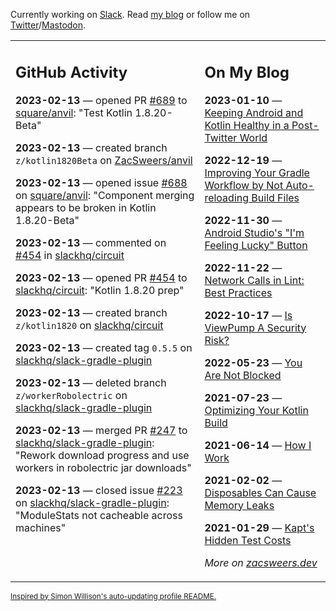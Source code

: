 Currently working on [Slack](https://slack.com/). Read [my blog](https://zacsweers.dev/) or follow me on [Twitter](https://twitter.com/ZacSweers)/[Mastodon](https://hachyderm.io/@ZacSweers).

<table><tr><td valign="top" width="60%">

## GitHub Activity
<!-- githubActivity starts -->
**2023-02-13** — opened PR [#689](https://github.com/square/anvil/pull/689) to [square/anvil](https://github.com/square/anvil): "Test Kotlin 1.8.20-Beta"

**2023-02-13** — created branch `z/kotlin1820Beta` on [ZacSweers/anvil](https://github.com/ZacSweers/anvil)

**2023-02-13** — opened issue [#688](https://github.com/square/anvil/issues/688) on [square/anvil](https://github.com/square/anvil): "Component merging appears to be broken in Kotlin 1.8.20-Beta"

**2023-02-13** — commented on [#454](https://github.com/slackhq/circuit/pull/454#issuecomment-1428854009) in [slackhq/circuit](https://github.com/slackhq/circuit)

**2023-02-13** — opened PR [#454](https://github.com/slackhq/circuit/pull/454) to [slackhq/circuit](https://github.com/slackhq/circuit): "Kotlin 1.8.20 prep"

**2023-02-13** — created branch `z/kotlin1820` on [slackhq/circuit](https://github.com/slackhq/circuit)

**2023-02-13** — created tag `0.5.5` on [slackhq/slack-gradle-plugin](https://github.com/slackhq/slack-gradle-plugin)

**2023-02-13** — deleted branch `z/workerRobolectric` on [slackhq/slack-gradle-plugin](https://github.com/slackhq/slack-gradle-plugin)

**2023-02-13** — merged PR [#247](https://github.com/slackhq/slack-gradle-plugin/pull/247) to [slackhq/slack-gradle-plugin](https://github.com/slackhq/slack-gradle-plugin): "Rework download progress and use workers in robolectric jar downloads"

**2023-02-13** — closed issue [#223](https://github.com/slackhq/slack-gradle-plugin/issues/223) on [slackhq/slack-gradle-plugin](https://github.com/slackhq/slack-gradle-plugin): "ModuleStats not cacheable across machines"
<!-- githubActivity ends -->
</td><td valign="top" width="40%">

## On My Blog
<!-- blog starts -->
**2023-01-10** — [Keeping Android and Kotlin Healthy in a Post-Twitter World](https://www.zacsweers.dev/keeping-android-healthy/)

**2022-12-19** — [Improving Your Gradle Workflow by Not Auto-reloading Build Files](https://www.zacsweers.dev/improving-your-workflow-by-not-auto-reloading-build-files/)

**2022-11-30** — [Android Studio's "I'm Feeling Lucky" Button](https://www.zacsweers.dev/android-studios-im-feeling-lucky-button/)

**2022-11-22** — [Network Calls in Lint: Best Practices](https://www.zacsweers.dev/network-calls-in-lint-best-practices/)

**2022-10-17** — [Is ViewPump A Security Risk?](https://www.zacsweers.dev/is-viewpump-a-security-risk/)

**2022-05-23** — [You Are Not Blocked](https://www.zacsweers.dev/you-are-not-blocked/)

**2021-07-23** — [Optimizing Your Kotlin Build](https://www.zacsweers.dev/optimizing-your-kotlin-build/)

**2021-06-14** — [How I Work](https://www.zacsweers.dev/how-i-work/)

**2021-02-02** — [Disposables Can Cause Memory Leaks](https://www.zacsweers.dev/disposables-can-cause-memory-leaks/)

**2021-01-29** — [Kapt's Hidden Test Costs](https://www.zacsweers.dev/kapts-hidden-test-costs/)
<!-- blog ends -->
_More on [zacsweers.dev](https://zacsweers.dev/)_
</td></tr></table>

<sub><a href="https://simonwillison.net/2020/Jul/10/self-updating-profile-readme/">Inspired by Simon Willison's auto-updating profile README.</a></sub>